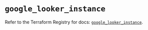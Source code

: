 # `google_looker_instance`

Refer to the Terraform Registry for docs: [`google_looker_instance`](https://registry.terraform.io/providers/hashicorp/google-beta/6.18.1/docs/resources/google_looker_instance).

